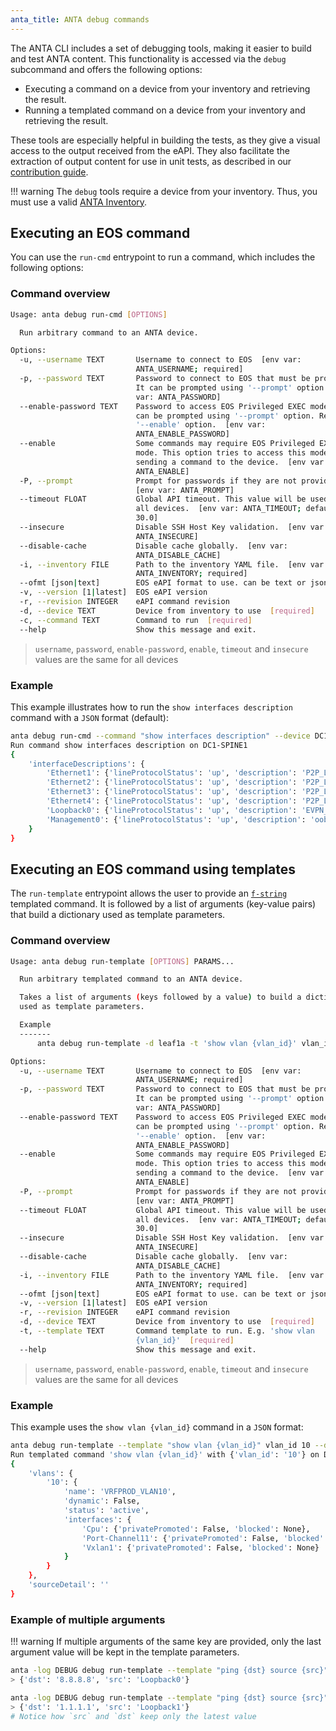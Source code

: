 ```yaml
---
anta_title: ANTA debug commands
---
```

<!--
  ~ Copyright (c) 2023-2024 Arista Networks, Inc.
  ~ Use of this source code is governed by the Apache License 2.0
  ~ that can be found in the LICENSE file.
  -->

The ANTA CLI includes a set of debugging tools, making it easier to build and test ANTA content. This functionality is accessed via the `debug` subcommand and offers the following options:

- Executing a command on a device from your inventory and retrieving the result.
- Running a templated command on a device from your inventory and retrieving the result.

These tools are especially helpful in building the tests, as they give a visual access to the output received from the eAPI. They also facilitate the extraction of output content for use in unit tests, as described in our [contribution guide](../contribution.md).

!!! warning
    The `debug` tools require a device from your inventory. Thus, you must use a valid [ANTA Inventory](../usage-inventory-catalog.md#device-inventory).

## Executing an EOS command

You can use the `run-cmd` entrypoint to run a command, which includes the following options:

### Command overview

```bash
Usage: anta debug run-cmd [OPTIONS]

  Run arbitrary command to an ANTA device.

Options:
  -u, --username TEXT       Username to connect to EOS  [env var:
                            ANTA_USERNAME; required]
  -p, --password TEXT       Password to connect to EOS that must be provided.
                            It can be prompted using '--prompt' option.  [env
                            var: ANTA_PASSWORD]
  --enable-password TEXT    Password to access EOS Privileged EXEC mode. It
                            can be prompted using '--prompt' option. Requires
                            '--enable' option.  [env var:
                            ANTA_ENABLE_PASSWORD]
  --enable                  Some commands may require EOS Privileged EXEC
                            mode. This option tries to access this mode before
                            sending a command to the device.  [env var:
                            ANTA_ENABLE]
  -P, --prompt              Prompt for passwords if they are not provided.
                            [env var: ANTA_PROMPT]
  --timeout FLOAT           Global API timeout. This value will be used for
                            all devices.  [env var: ANTA_TIMEOUT; default:
                            30.0]
  --insecure                Disable SSH Host Key validation.  [env var:
                            ANTA_INSECURE]
  --disable-cache           Disable cache globally.  [env var:
                            ANTA_DISABLE_CACHE]
  -i, --inventory FILE      Path to the inventory YAML file.  [env var:
                            ANTA_INVENTORY; required]
  --ofmt [json|text]        EOS eAPI format to use. can be text or json
  -v, --version [1|latest]  EOS eAPI version
  -r, --revision INTEGER    eAPI command revision
  -d, --device TEXT         Device from inventory to use  [required]
  -c, --command TEXT        Command to run  [required]
  --help                    Show this message and exit.
```

> `username`, `password`, `enable-password`, `enable`, `timeout` and `insecure` values are the same for all devices

### Example

This example illustrates how to run the `show interfaces description` command with a `JSON` format (default):

```bash
anta debug run-cmd --command "show interfaces description" --device DC1-SPINE1
Run command show interfaces description on DC1-SPINE1
{
    'interfaceDescriptions': {
        'Ethernet1': {'lineProtocolStatus': 'up', 'description': 'P2P_LINK_TO_DC1-LEAF1A_Ethernet1', 'interfaceStatus': 'up'},
        'Ethernet2': {'lineProtocolStatus': 'up', 'description': 'P2P_LINK_TO_DC1-LEAF1B_Ethernet1', 'interfaceStatus': 'up'},
        'Ethernet3': {'lineProtocolStatus': 'up', 'description': 'P2P_LINK_TO_DC1-BL1_Ethernet1', 'interfaceStatus': 'up'},
        'Ethernet4': {'lineProtocolStatus': 'up', 'description': 'P2P_LINK_TO_DC1-BL2_Ethernet1', 'interfaceStatus': 'up'},
        'Loopback0': {'lineProtocolStatus': 'up', 'description': 'EVPN_Overlay_Peering', 'interfaceStatus': 'up'},
        'Management0': {'lineProtocolStatus': 'up', 'description': 'oob_management', 'interfaceStatus': 'up'}
    }
}
```

## Executing an EOS command using templates

The `run-template` entrypoint allows the user to provide an [`f-string`](https://realpython.com/python-f-strings/#f-strings-a-new-and-improved-way-to-format-strings-in-python) templated command. It is followed by a list of arguments (key-value pairs) that build a dictionary used as template parameters.

### Command overview

```bash
Usage: anta debug run-template [OPTIONS] PARAMS...

  Run arbitrary templated command to an ANTA device.

  Takes a list of arguments (keys followed by a value) to build a dictionary
  used as template parameters.

  Example
  -------
      anta debug run-template -d leaf1a -t 'show vlan {vlan_id}' vlan_id 1

Options:
  -u, --username TEXT       Username to connect to EOS  [env var:
                            ANTA_USERNAME; required]
  -p, --password TEXT       Password to connect to EOS that must be provided.
                            It can be prompted using '--prompt' option.  [env
                            var: ANTA_PASSWORD]
  --enable-password TEXT    Password to access EOS Privileged EXEC mode. It
                            can be prompted using '--prompt' option. Requires
                            '--enable' option.  [env var:
                            ANTA_ENABLE_PASSWORD]
  --enable                  Some commands may require EOS Privileged EXEC
                            mode. This option tries to access this mode before
                            sending a command to the device.  [env var:
                            ANTA_ENABLE]
  -P, --prompt              Prompt for passwords if they are not provided.
                            [env var: ANTA_PROMPT]
  --timeout FLOAT           Global API timeout. This value will be used for
                            all devices.  [env var: ANTA_TIMEOUT; default:
                            30.0]
  --insecure                Disable SSH Host Key validation.  [env var:
                            ANTA_INSECURE]
  --disable-cache           Disable cache globally.  [env var:
                            ANTA_DISABLE_CACHE]
  -i, --inventory FILE      Path to the inventory YAML file.  [env var:
                            ANTA_INVENTORY; required]
  --ofmt [json|text]        EOS eAPI format to use. can be text or json
  -v, --version [1|latest]  EOS eAPI version
  -r, --revision INTEGER    eAPI command revision
  -d, --device TEXT         Device from inventory to use  [required]
  -t, --template TEXT       Command template to run. E.g. 'show vlan
                            {vlan_id}'  [required]
  --help                    Show this message and exit.
```

> `username`, `password`, `enable-password`, `enable`, `timeout` and `insecure` values are the same for all devices

### Example

This example uses the `show vlan {vlan_id}` command in a `JSON` format:

```bash
anta debug run-template --template "show vlan {vlan_id}" vlan_id 10 --device DC1-LEAF1A
Run templated command 'show vlan {vlan_id}' with {'vlan_id': '10'} on DC1-LEAF1A
{
    'vlans': {
        '10': {
            'name': 'VRFPROD_VLAN10',
            'dynamic': False,
            'status': 'active',
            'interfaces': {
                'Cpu': {'privatePromoted': False, 'blocked': None},
                'Port-Channel11': {'privatePromoted': False, 'blocked': None},
                'Vxlan1': {'privatePromoted': False, 'blocked': None}
            }
        }
    },
    'sourceDetail': ''
}
```

### Example of multiple arguments

!!! warning
    If multiple arguments of the same key are provided, only the last argument value will be kept in the template parameters.

```bash
anta -log DEBUG debug run-template --template "ping {dst} source {src}" dst "8.8.8.8" src Loopback0 --device DC1-SPINE1    
> {'dst': '8.8.8.8', 'src': 'Loopback0'}

anta -log DEBUG debug run-template --template "ping {dst} source {src}" dst "8.8.8.8" src Loopback0 dst "1.1.1.1" src Loopback1 --device DC1-SPINE1          
> {'dst': '1.1.1.1', 'src': 'Loopback1'}
# Notice how `src` and `dst` keep only the latest value
```
